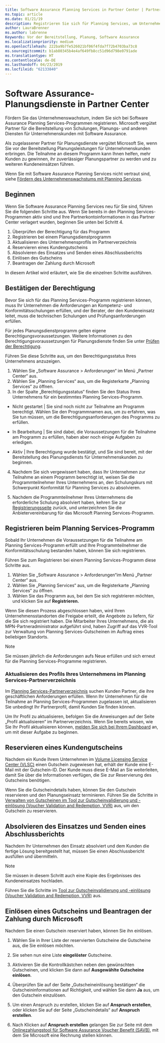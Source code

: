 ```yaml
---
title: Software Assurance Planning Services in Partner Center | Partner Center
ms.topic: article
ms.date: 01/21/19
description: Registrieren Sie sich für Planning Services, um Unternehmenskunden bei der Planung und Vorbereitung der Bereitstellung zu unterstützten
author: LauraBrenner
ms.author: labrenne
Keywords: Vor der Bereitstellung, Planung, Software Assurance
ms.localizationpriority: medium
ms.openlocfilehash: 222ba9b7fe526021bf06f4fda7f72b4703ba73c8
ms.sourcegitcommit: b1ab80345b4e4af649fb8cc51d96d798e0791ade
ms.translationtype: HT
ms.contentlocale: de-DE
ms.lasthandoff: 04/23/2019
ms.locfileid: "62133840"
---
```

# <a name="software-assurance-planning-services-in-partner-center"></a>Software Assurance-Planungsdienste in Partner Center

Fördern Sie das Unternehmenswachstum, indem Sie sich bei Software Assurance Planning Services-Programmen registrieren. Microsoft vergütet Partner für die Bereitstellung von Schulungen, Planungs- und anderen Diensten für Unternehmenskunden mit Software Assurance.

Als zugelassener Partner für Planungsdienste vergütet Microsoft Sie, wenn Sie vor der Bereitstellung Planungsleistungen für Unternehmenskunden erbringen. Die Teilnahme an diesem Programm kann Ihnen helfen, mehr Kunden zu gewinnen, ihr zuverlässiger Planungspartner zu werden und zu weiteren Kundeneinsätzen führen.

Wenn Sie mit Software Assurance Planning Services nicht vertraut sind, siehe [Fördern des Unternehmenswachstums mit Planning Services](https://planningservices.partners.extranet.microsoft.com/en/Pages/default.aspx).


## <a name="get-started"></a>Beginnen

Wenn Sie Software Assurance Planning Services neu für Sie sind, führen Sie die folgenden Schritte aus. Wenn Sie bereits in den Planning Services-Programmen aktiv sind und Ihre Partnerkontoinformationen in das Partner Center verlagert wurden, beginnen Sie unten bei Schritt 4. 

1. Überprüfen der Berechtigung für das Programm 
2. Registrieren bei einem Planungsdienstprogramm
3. Aktualisieren des Unternehmensprofils im Partnerverzeichnis
4. Reservieren eines Kundengutscheins 
5. Absolvieren des Einsatzes und Senden eines Abschlussberichts
6. Einlösen des Gutscheins 
7. Beantragen der Zahlung durch Microsoft

In diesem Artikel wird erläutert, wie Sie die einzelnen Schritte ausführen.

## <a name="confirm-eligibility"></a>Bestätigen der Berechtigung

Bevor Sie sich für das Planning Services-Programm registrieren können, muss Ihr Unternehmen die Anforderungen an Kompetenz- und Konformitätsschulungen erfüllen, und der Berater, der den Kundeneinsatz leitet, muss die technischen Schulungen und Prüfungsanforderungen erfüllen. 

Für jedes Planungsdienstprogramm gelten eigene Berechtigungsvoraussetzungen. Weitere Informationen zu den Berechtigungsvoraussetzungen für Planungsdienste finden Sie unter [Prüfen der Berechtigung](https://planningservices.partners.extranet.microsoft.com/en/Pages/partnereligibilityrequirements.aspx).

Führen Sie diese Schritte aus, um den Berechtigungsstatus Ihres Unternehmens anzuzeigen.

1. Wählen Sie „Software Assurance > Anforderungen“ im Menü „Partner Center“ aus. 
2. Wählen Sie „Planning Services“ aus, um die Registerkarte „Planning Services“ zu öffnen.
3. In der Spalte „Berechtigungsstatus“ finden Sie den Status Ihres Unternehmens für ein bestimmtes Planning Services-Programm. 

- Nicht gestartet | Sie sind noch nicht zur Teilnahme am Programm berechtigt. Wählen Sie den Programmnamen aus, um zu erfahren, was Sie tun müssen, um die Berechtigungsanforderungen des Programms zu erfüllen.

- In Bearbeitung | Sie sind dabei, die Voraussetzungen für die Teilnahme am Programm zu erfüllen, haben aber noch einige Aufgaben zu erledigen.

- Aktiv | Ihre Berechtigung wurde bestätigt, und Sie sind bereit, mit der Bereitstellung des Planungsdiensts für Unternehmenskunden zu beginnen. 

4. Nachdem Sie sich vergewissert haben, dass Ihr Unternehmen zur Teilnahme an einem Programm berechtigt ist, weisen Sie die Programmteilnehmer Ihres Unternehmens an, den Schulungskurs mit Schwerpunkt Konformität für Planning Services zu absolvieren. 

5. Nachdem die Programmteilnehmer Ihres Unternehmens die erforderliche Schulung absolviert haben, kehren Sie zur [Registrierungsseite](https://planningservices.partners.extranet.microsoft.com/en/Pages/GetRegistered.aspx) zurück, und unterzeichnen Sie die Anbietervereinbarung für das Microsoft Planning Services-Programm. 

## <a name="enroll-in-the-planning-services-program"></a>Registrieren beim Planning Services-Programm

Sobald Ihr Unternehmen die Voraussetzungen für die Teilnahme am Planning Services-Programm erfüllt und Ihre Programmteilnehmer die Konformitätsschulung bestanden haben, können Sie sich registrieren. 

Führen Sie zum Registrieren bei einem Planning Services-Programm diese Schritte aus.

1. Wählen Sie „Software Assurance > Anforderungen“im Menü „Partner Center“ aus. 
2. Wählen Sie „Planning Services“ aus, um die Registerkarte „Planning Services“ zu öffnen.
3. Wählen Sie das Programm aus, bei dem Sie sich registrieren möchten, und klicken Sie auf **Registrieren.**

Wenn Sie diesen Prozess abgeschlossen haben, wird Ihren Unternehmensstandorten die Freigabe erteilt, die Angebote zu liefern, für die Sie sich registriert haben. Die Mitarbeiter Ihres Unternehmens, die als MPN-Partneradministrator aufgeführt sind, haben Zugriff auf das VVR-Tool zur Verwaltung von Planning Services-Gutscheinen im Auftrag eines beliebigen Standorts.
>[!Note]
> Sie müssen jährlich die Anforderungen aufs Neue erfüllen und sich erneut für die Planning Services-Programme registrieren.

### <a name="update-your-companys-profile-in-the-planning-services-partner-directory"></a>Aktualisieren des Profils Ihres Unternehmens im Planning Services-Partnerverzeichnis 

Im [Planning Services-Partnerverzeichnis](https://directory.partners.extranet.microsoft.com/psbproviders/) suchen Kunden Partner, die ihre geschäftlichen Anforderungen erfüllen. Wenn Ihr Unternehmen für die Teilnahme an Planning Services-Programmen zugelassen ist, aktualisieren Sie unbedingt Ihr Partnerprofil, damit Kunden Sie finden können. 

Um Ihr Profil zu aktualisieren, befolgen Sie die Anweisungen auf der Seite „Profil aktualisieren“ im Partnerverzeichnis. Wenn Sie bereits wissen, wie Sie Ihr Profil aktualisieren können, [melden Sie sich bei Ihrem Dashboard](https://planningservices.partners.extranet.microsoft.com/en/Pages/dashboard.aspx) an, um mit dieser Aufgabe zu beginnen.  

## <a name="reserve-customer-voucher"></a>Reservieren eines Kundengutscheins

Nachdem ein Kunde Ihrem Unternehmen im [Volume Licensing Service Center (VLSC)](https://www.microsoft.com/Licensing/servicecenter/default.aspx) einen Gutschein zugewiesen hat, erhält der Kunde eine E-Mail mit der Gutschein-ID. Der Kunde muss diese E-Mail an Sie weiterleiten, damit Sie über die Informationen verfügen, die Sie zur Reservierung des Gutscheins benötigen. 

Wenn Sie die Gutscheindetails haben, können Sie den Gutschein reservieren und den Planungseinsatz terminieren. Führen Sie die Schritte in [Verwalten von Gutscheinen im Tool zur Gutscheinvalidierung und -einlösung (Voucher Validation and Redemption, VVR)](voucher-validation-tool.md) aus, um den Gutschein zu reservieren.  

## <a name="complete-the-engagement-and-submit-completion-report"></a>Absolvieren des Einsatzes und Senden eines Abschlussberichts

Nachdem Ihr Unternehmen den Einsatz absolviert und dem Kunden die fertige Lösung bereitgestellt hat, müssen Sie einen Abschlussbericht ausfüllen und übermitteln.

>[!NOTE]
> Sie müssen in diesem Schritt auch eine Kopie des Ergebnisses des Kundeneinsatzes hochladen. 


Führen Sie die Schritte im [Tool zur Gutscheinvalidierung und -einlösung (Voucher Validation and Redemption, VVR)](voucher-validation-tool.md) aus.

## <a name="redeem-a-voucher-and-request-payment-from-microsoft"></a>Einlösen eines Gutscheins und Beantragen der Zahlung durch Microsoft

Nachdem Sie einen Gutschein reserviert haben, können Sie ihn einlösen. 

1. Wählen Sie in Ihrer Liste der reservierten Gutscheine die Gutscheine aus, die Sie einlösen möchten. 
2. Sie sehen nun eine Liste **eingelöster** Gutscheine.
3. Aktivieren Sie die Kontrollkästchen neben den gewünschten Gutscheinen, und klicken Sie dann auf **Ausgewählte Gutscheine einlösen**.
4. Überprüfen Sie auf der Seite „Gutscheineinlösung bestätigen“ die Gutscheininformationen auf Richtigkeit, und wählen Sie dann **Ja** aus, um den Gutschein einzulösen.

5. Um einen Anspruch zu erstellen, klicken Sie auf **Anspruch erstellen**, oder klicken Sie auf der Seite „Gutscheindetails“ auf **Anspruch erstellen**.

6. Nach Klicken auf **Anspruch erstellen** gelangen Sie zur Seite mit dem [Onlinezahlungstool für Software Assurance Voucher Benefit (SAVB)](https://planningservices.partners.extranet.microsoft.com/en/Pages/getpaid.aspx), mit dem Sie Microsoft eine Rechnung stellen können.



